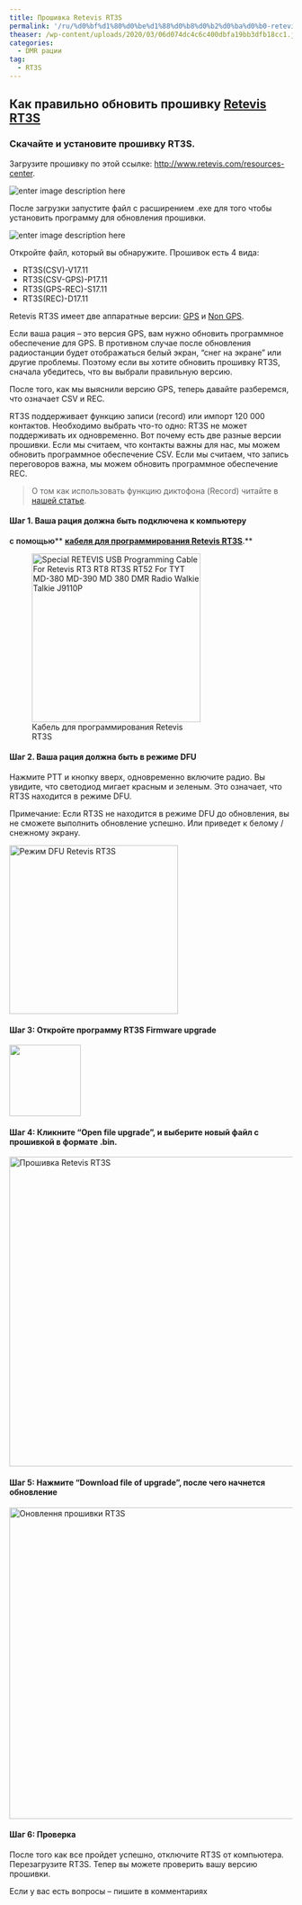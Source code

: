 ```yaml
---
title: Прошивка Retevis RT3S
permalink: '/ru/%d0%bf%d1%80%d0%be%d1%88%d0%b8%d0%b2%d0%ba%d0%b0-retevis-rt3s/'
theaser: /wp-content/uploads/2020/03/06d074dc4c6c400dbfa19bb3dfb18cc1.jpg
categories:
  - DMR рации
tag:
  - RT3S
---
```

## Как правильно обновить прошивку [Retevis RT3S](https://retevis.com.ua/shop/retevis-rt3s/)
### Скачайте и установите прошивку RT3S.
Загрузите прошивку по этой ссылке: <http://www.retevis.com/resources-center>.

![enter image description here](/assets/image/rt3s_firmware.jpg)

После загрузки запустите файл с расширением .exe для того чтобы установить программу для обновления прошивки.

![enter image description here](/assets/image/rt3s_update_firmware.jpg)

Откройте файл, который вы обнаружите. Прошивок есть 4 вида:
  * RT3S(CSV)-V17.11
  * RT3S(CSV-GPS)-P17.11
  * RT3S(GPS-REC)-S17.11
  * RT3S(REC)-D17.11

Retevis RT3S имеет две аппаратные версии: [GPS](https://retevis.com.ua/shop/retevis-rt3s-dmr/) и [Non GPS](https://retevis.com.ua/shop/retevis-rt3s/).

Если ваша рация &#8211; это версия GPS, вам нужно обновить программное обеспечение для GPS. В противном случае после обновления радиостанции будет отображаться белый экран, &#8220;снег на экране&#8221; или другие проблемы. Поэтому если вы хотите обновить прошивку RT3S, сначала убедитесь, что вы выбрали правильную версию.

После того, как мы выяснили версию GPS, теперь давайте разберемся, что означает CSV и REC.

RT3S поддерживает функцию записи (record) или импорт 120 000 контактов. Необходимо выбрать что-то одно: RT3S не может поддерживать их одновременно. Вот почему есть две разные версии прошивки. Если мы считаем, что контакты важны для нас, мы можем обновить программное обеспечение CSV. Если мы считаем, что запись переговоров важна, мы можем обновить программное обеспечение REC.

> О том как использовать функцию диктофона (Record) читайте в [нашей статье](https://retevis.com.ua/rt3s-%d1%8f%d0%ba-%d0%b7%d0%b0%d0%bf%d0%b8%d1%81%d0%b0%d1%82%d0%b8-%d0%bf%d0%b5%d1%80%d0%b5%d0%b3%d0%be%d0%b2%d0%be%d1%80%d0%b8/).

#### Шаг 1. Ваша рация должна быть подключена к компьютеру 

<span style="font-weight: 600;">c помощью</span>** **<a style="font-weight: bold;" href="https://retevis.com.ua/shop/%d0%ba%d0%b0%d0%b1%d0%b5%d0%bb%d1%8c-%d0%b4%d0%bb%d1%8f-%d0%bf%d1%80%d0%be%d0%b3%d1%80%d0%b0%d0%bc%d1%83%d0%b2%d0%b0%d0%bd%d0%bd%d1%8f-dmr/">кабеля для программирования</a><a style="font-weight: bold;" href="https://retevis.com.ua/shop/%d0%ba%d0%b0%d0%b1%d0%b5%d0%bb%d1%8c-%d0%b4%d0%bb%d1%8f-%d0%bf%d1%80%d0%be%d0%b3%d1%80%d0%b0%d0%bc%d1%83%d0%b2%d0%b0%d0%bd%d0%bd%d1%8f-dmr/"> Retevis RT3S</a>**.**

<figure id="attachment_285" aria-describedby="caption-attachment-285" style="width: 300px" class="wp-caption aligncenter"><img loading="lazy" class="size-medium wp-image-285" src="https://ae01.alicdn.com/kf/HTB1jSnfNwHqK1RjSZFkq6x.WFXav/Special-RETEVIS-USB-Programming-Cable-For-Retevis-RT3-RT8-RT3S-RT52-For-TYT-MD-380-MD.jpg_350x350.jpg" alt="Special RETEVIS USB Programming Cable For Retevis RT3 RT8 RT3S RT52 For TYT MD-380 MD-390 MD 380 DMR Radio Walkie Talkie J9110P" width="300" height="300" /><figcaption id="caption-attachment-285" class="wp-caption-text">Кабель для программирования Retevis RT3S</figcaption></figure>

#### Шаг 2. Ваша рация должна быть в режиме DFU

Нажмите PTT и кнопку вверх, одновременно включите радио. Вы увидите, что светодиод мигает красным и зеленым. Это означает, что RT3S находится в режиме DFU.

Примечание: Если RT3S не находится в режиме DFU до обновления, вы не сможете выполнить обновление успешно. Или приведет к белому / снежному экрану.

<img loading="lazy" class="size-medium wp-image-625 aligncenter" src="https://retevis.com.ua/wp-content/uploads/2020/03/6369301442956275967817106-300x300.jpg" alt="Режим DFU Retevis RT3S" width="300" height="300" srcset="https://retevis.com.ua/wp-content/uploads/2020/03/6369301442956275967817106-300x300.jpg 300w, https://retevis.com.ua/wp-content/uploads/2020/03/6369301442956275967817106-150x150.jpg 150w, https://retevis.com.ua/wp-content/uploads/2020/03/6369301442956275967817106-100x100.jpg 100w, https://retevis.com.ua/wp-content/uploads/2020/03/6369301442956275967817106.jpg 600w" sizes="(max-width: 300px) 100vw, 300px" /> 

#### Шаг 3: Откройте программу RT3S Firmware upgrade

<img loading="lazy" class="size-full wp-image-626 aligncenter" src="https://retevis.com.ua/wp-content/uploads/2020/03/6369301444892971429203851.jpg" alt="" width="127" height="127" srcset="https://retevis.com.ua/wp-content/uploads/2020/03/6369301444892971429203851.jpg 127w, https://retevis.com.ua/wp-content/uploads/2020/03/6369301444892971429203851-100x100.jpg 100w" sizes="(max-width: 127px) 100vw, 127px" /> 

#### Шаг 4: Кликните &#8220;Open file upgrade&#8221;, и выберите новый файл с прошивкой в формате .bin.

<img loading="lazy" class="aligncenter wp-image-627 size-full" src="https://retevis.com.ua/wp-content/uploads/2020/03/6369301454166667365505625.jpg" alt="Прошивка Retevis RT3S" width="562" height="551" srcset="https://retevis.com.ua/wp-content/uploads/2020/03/6369301454166667365505625.jpg 562w, https://retevis.com.ua/wp-content/uploads/2020/03/6369301454166667365505625-300x294.jpg 300w" sizes="(max-width: 562px) 100vw, 562px" /> 

#### Шаг 5: Нажмите &#8220;Download file of upgrade&#8221;, после чего начнется обновление

<img loading="lazy" class="aligncenter wp-image-628 size-full" src="https://retevis.com.ua/wp-content/uploads/2020/03/6369301456327980826303154.jpg" alt="Оновлення прошивки RT3S" width="560" height="554" srcset="https://retevis.com.ua/wp-content/uploads/2020/03/6369301456327980826303154.jpg 560w, https://retevis.com.ua/wp-content/uploads/2020/03/6369301456327980826303154-300x297.jpg 300w, https://retevis.com.ua/wp-content/uploads/2020/03/6369301456327980826303154-100x100.jpg 100w" sizes="(max-width: 560px) 100vw, 560px" /> 

#### Шаг 6: Проверка

После того как все пройдет успешно, отключите RT3S от компьютера. Перезагрузите RT3S. Тепер вы можете проверить вашу версию прошивки.

Если у вас есть вопросы &#8211; пишите в комментариях
